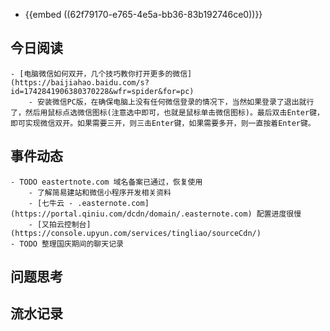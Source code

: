 - {{embed ((62f79170-e765-4e5a-bb36-83b192746ce0))}}
## 今日阅读
	- [电脑微信如何双开，几个技巧教你打开更多的微信](https://baijiahao.baidu.com/s?id=1742841906380370228&wfr=spider&for=pc)
		- 安装微信PC版，在确保电脑上没有任何微信登录的情况下，当然如果登录了退出就行了，然后用鼠标点选微信图标(注意选中即可，也就是鼠标单击微信图标)。最后双击Enter键，即可实现微信双开。如果需要三开，则三击Enter键，如果需要多开，则一直按着Enter键。
## 事件动态
	- TODO eastertnote.com 域名备案已通过，恢复使用
		- 了解简易建站和微信小程序开发相关资料
		- [七牛云 - .easternote.com](https://portal.qiniu.com/dcdn/domain/.easternote.com) 配置进度很慢
		- [又拍云控制台](https://console.upyun.com/services/tingliao/sourceCdn/)
	- TODO 整理国庆期间的聊天记录
## 问题思考
## 流水记录